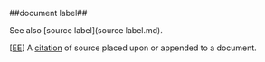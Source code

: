 ##document label##

See also [source label](source label.md).

\[[EE](SOURCES.md#EE)\]  A [citation](citation.md) of source placed upon or appended to a document.
